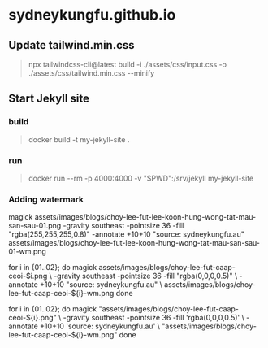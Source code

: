 # sydneykungfu.github.io

## Update tailwind.min.css

> npx tailwindcss-cli@latest build -i ./assets/css/input.css -o ./assets/css/tailwind.min.css --minify

## Start Jekyll site

### build 

> docker build -t my-jekyll-site .


### run 

> docker run --rm -p 4000:4000 -v "$PWD":/srv/jekyll my-jekyll-site

### Adding watermark

magick assets/images/blogs/choy-lee-fut-lee-koon-hung-wong-tat-mau-san-sau-01.png -gravity southeast -pointsize 36 -fill "rgba(255,255,255,0.8)" -annotate +10+10 "source: sydneykungfu.au" assets/images/blogs/choy-lee-fut-lee-koon-hung-wong-tat-mau-san-sau-01-wm.png

for i in {01..02}; do
  magick assets/images/blogs/choy-lee-fut-caap-ceoi-$i.png \
    -gravity southeast -pointsize 36 -fill "rgba(0,0,0,0.5)" \
    -annotate +10+10 "source: sydneykungfu.au" \
    assets/images/blogs/choy-lee-fut-caap-ceoi-${i}-wm.png
done

for i in {01..02}; do
magick "assets/images/blogs/choy-lee-fut-caap-ceoi-${i}.png" \
  -gravity southeast -pointsize 36 -fill 'rgba(0,0,0,0.5)' \
  -annotate +10+10 'source: sydneykungfu.au' \
  "assets/images/blogs/choy-lee-fut-caap-ceoi-${i}-wm.png"
done